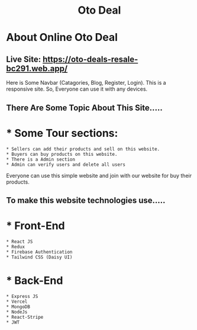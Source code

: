 <h1 align="center">Oto Deal</h1>

#  About Online Oto Deal
## Live Site: https://oto-deals-resale-bc291.web.app/


Here is Some Navbar (Catagories, Blog, Register, Login).
This is a responsive  site. 
So, Everyone can use it with any devices.


## There Are Some Topic About This Site.....

# *  Some Tour sections:
    * Sellers can add their products and sell on this website.
    * Buyers can buy products on this website.
    * There is a Admin section 
    * Admin can verify users and delete all users
  

Everyone can use this simple website and join with our website for buy their products.
## To make this website technologies use.....

# *  Front-End
    * React JS
    * Redux
    * Firebase Authentication
    * Tailwind CSS (Daisy UI)
    
# *  Back-End
    * Express JS
    * Vercel 
    * MongoDB
    * NodeJs
    * React-Stripe
    * JWT
